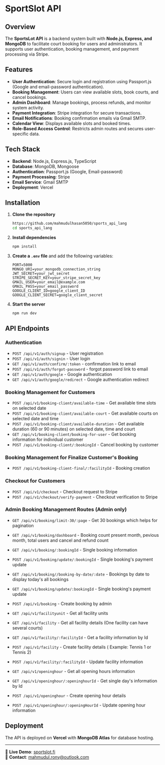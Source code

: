 # SportSlot API

## Overview
The **SportsLot API** is a backend system built with **Node.js, Express, and MongoDB** to facilitate court booking for users and administrators. It supports user authentication, booking management, and payment processing via Stripe.

## Features
- **User Authentication**: Secure login and registration using Passport.js (Google and email-password authentication).
- **Booking Management**: Users can view available slots, book courts, and cancel bookings.
- **Admin Dashboard**: Manage bookings, process refunds, and monitor system activity.
- **Payment Integration**: Stripe integration for secure transactions.
- **Email Notifications**: Booking confirmation emails via Gmail SMTP.
- **Calendar View**: Displays available slots and booked times.
- **Role-Based Access Control**: Restricts admin routes and secures user-specific data.

## Tech Stack
- **Backend**: Node.js, Express.js, TypeScript
- **Database**: MongoDB, Mongoose
- **Authentication**: Passport.js (Google, Email-password)
- **Payment Processing**: Stripe
- **Email Service**: Gmail SMTP
- **Deployment**: Vercel

## Installation
1. **Clone the repository**
   ```sh
   https://github.com/mahmudulhasan5050/sports_api_lang
   cd sports_api_lang
   ```
2. **Install dependencies**
   ```sh
   npm install
   ```
3. **Create a `.env` file** and add the following variables:
   ```env
   PORT=5000
   MONGO_URI=your_mongodb_connection_string
   JWT_SECRET=your_jwt_secret
   STRIPE_SECRET_KEY=your_stripe_secret_key
   GMAIL_USER=your_email@example.com
   GMAIL_PASS=your_email_password
   GOOGLE_CLIENT_ID=google_client_ID
   GOOGLE_CLIENT_SECRET=google_client_secret
   ```
4. **Start the server**
   ```sh
   npm run dev
   ```

## API Endpoints
### Authentication
- `POST /api/v1/auth/signup` - User registration
- `POST /api/v1/auth/signin` - User login
- `GET /api/v1/auth/confirm/:token` - confirmation link to email
- `POST /api/v1/auth/forgot-password` - forgot password link to email
- `GET /api/v1/auth/google` - Google authentication
- `GET /api/v1/auth/google/redirect` - Google authentication redirect

### Booking Management for Customers
- `POST /api/v1/booking-client/available-time` - Get available time slots on selected date
- `POST /api/v1/booking-client/available-court` - Get available courts on selected date and time
- `POST /api/v1/booking-client/available-duration` - Get available duration (60 or 90 minutes) on selected date, time and court
- `GET /api/v1/booking-client/booking-for-user` - Get booking information for individual customer
- `POST /api/v1/booking-client/:bookingId` - Cancel booking by customer

### Booking Management for Finalize Customer's Booking
- `POST /api/v1/booking-client-final/:facilityId` - Booking creation

### Checkout for Customers
- `POST /api/v1/checkout` - Checkout request to Stripe
- `POST /api/v1/checkout/verify-payment` - Checkout verification to Stripe

### Admin Booking Management Routes (Admin only)
- `GET /api/v1/booking/limit-30/:page` - Get 30 bookings which helps for pagination
- `GET /api/v1/booking/dashboard` - Booking count present month, pevious month, total users and cancel and refund count
- `GET /api/v1/booking/:bookingId` - Single booking information
- `POST /api/v1/booking/update/:bookingId` - Single booking's payment update
- `GET /api/v1/booking//booking-by-date/:date` - Bookings by date to display today's all bookings
- `GET /api/v1/booking/update/:bookingId` - Single booking's payment update
- `POST /api/v1/booking` - Create booking by admin

- `GET /api/v1/facilityunit` - Get all facility units

- `GET /api/v1/facility` - Get all facility details (One facility can have several courts)
- `GET /api/v1/facility/:facilityId` - Get a facility information by Id
- `POST /api/v1/facility` - Create facility details ( Example: Tennis 1 or Tennis 2)
- `POST /api/v1/facility/:facilityId` - Update facility information

- `GET /api/v1/openinghour` - Get all opening hours information
- `GET /api/v1/openinghour/:openinghourId` - Get single day's information by Id
- `POST /api/v1/openinghour` - Create opening hour details
- `POST /api/v1/openinghour/:openingHourId` - Update opening hour information










## Deployment
The API is deployed on **Vercel** with **MongoDB Atlas** for database hosting.


---
🚀 **Live Demo**: [sportslot.fi](https://sportslot.fi/)  
📧 **Contact**: mahmudul.rony@outlook.com